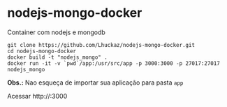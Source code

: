 # nodejs-mongo-docker

Container com nodejs e mongodb

    git clone https://github.com/Lhuckaz/nodejs-mongo-docker.git
    cd nodejs-mongo-docker
    docker build -t "nodejs_mongo" .
    docker run -it -v `pwd`/app:/usr/src/app -p 3000:3000 -p 27017:27017 nodejs_mongo
    
**Obs.:** Nao esqueça de importar sua aplicação para pasta `app`

Acessar http://<host>:3000
